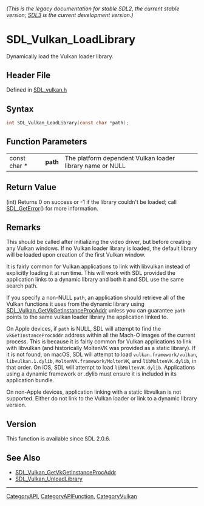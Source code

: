 ###### (This is the legacy documentation for stable SDL2, the current stable version; [SDL3](https://wiki.libsdl.org/SDL3/) is the current development version.)
# SDL_Vulkan_LoadLibrary

Dynamically load the Vulkan loader library.

## Header File

Defined in [SDL_vulkan.h](https://github.com/libsdl-org/SDL/blob/SDL2/include/SDL_vulkan.h)

## Syntax

```c
int SDL_Vulkan_LoadLibrary(const char *path);
```

## Function Parameters

|              |          |                                                           |
| ------------ | -------- | --------------------------------------------------------- |
| const char * | **path** | The platform dependent Vulkan loader library name or NULL |

## Return Value

(int) Returns 0 on success or -1 if the library couldn't be loaded; call
[SDL_GetError](SDL_GetError)() for more information.

## Remarks

This should be called after initializing the video driver, but before
creating any Vulkan windows. If no Vulkan loader library is loaded, the
default library will be loaded upon creation of the first Vulkan window.

It is fairly common for Vulkan applications to link with libvulkan instead
of explicitly loading it at run time. This will work with SDL provided the
application links to a dynamic library and both it and SDL use the same
search path.

If you specify a non-NULL `path`, an application should retrieve all of the
Vulkan functions it uses from the dynamic library using
[SDL_Vulkan_GetVkGetInstanceProcAddr](SDL_Vulkan_GetVkGetInstanceProcAddr)
unless you can guarantee `path` points to the same vulkan loader library
the application linked to.

On Apple devices, if `path` is NULL, SDL will attempt to find the
`vkGetInstanceProcAddr` address within all the Mach-O images of the current
process. This is because it is fairly common for Vulkan applications to
link with libvulkan (and historically MoltenVK was provided as a static
library). If it is not found, on macOS, SDL will attempt to load
`vulkan.framework/vulkan`, `libvulkan.1.dylib`,
`MoltenVK.framework/MoltenVK`, and `libMoltenVK.dylib`, in that order. On
iOS, SDL will attempt to load `libMoltenVK.dylib`. Applications using a
dynamic framework or .dylib must ensure it is included in its application
bundle.

On non-Apple devices, application linking with a static libvulkan is not
supported. Either do not link to the Vulkan loader or link to a dynamic
library version.

## Version

This function is available since SDL 2.0.6.

## See Also

- [SDL_Vulkan_GetVkGetInstanceProcAddr](SDL_Vulkan_GetVkGetInstanceProcAddr)
- [SDL_Vulkan_UnloadLibrary](SDL_Vulkan_UnloadLibrary)

----
[CategoryAPI](CategoryAPI), [CategoryAPIFunction](CategoryAPIFunction), [CategoryVulkan](CategoryVulkan)

